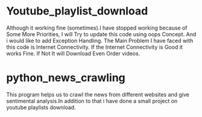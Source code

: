 # Youtube_playlist_download
Although it working fine (sometimes).I have stopped working because of Some More Priorities, I will Try to update this code using oops Concept. And i would like to add Exception Handling. 
The Main Problem I have faced with this code is Internet Connectivity. If the Internet Connectivity is Good it works Fine. If Not It will Download Even Order videos.


# python_news_crawling
This program helps us to crawl the news from different websites  and give sentimental analysis.In addition to that i have done a small project on youtube playlists download.
